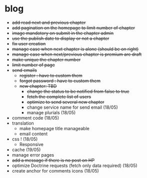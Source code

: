 blog
====

- ~~add read next and previous chapter~~
- ~~add pagination on the homepage to limit number of chapter~~
- ~~image mandotory on submit in the chapter admin~~
- ~~use the publish date to display or not a chapter~~
- ~~fix user creation~~
- ~~manage case when next chapter is alone (should be on right)~~
- ~~manage case when next/previous chapter is premium are draft~~
- ~~make unique the chapter number~~
- ~~limit number of page~~
- ~~send emails~~
    - ~~register : have to custom them~~ 
    - ~~forgot password : have to custom them~~
    - ~~new chapter: TBD~~
        - ~~change the status to be notified from false to true~~
        - ~~fetch the complete list of users~~
        - ~~optimize to send several new chapter~~ 
        - change service name for send email (18/05)
        - manage plurials (18/05)
- comment code (18/05)
- translation
    - make homepage title manageable
    - email content
- css ! (18/05)
    - Responsive
- cache (19/05)
- manage error pages
- ~~add a message if there is no post on HP~~
- optimize Doctrine requests (fetch only data required) (18/05)
- create anchor for comments icons (18/05)